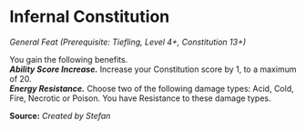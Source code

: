 # Infernal Constitution
*General Feat (Prerequisite: Tiefling, Level 4+, Constitution 13+)*  

You gain the following benefits.  
***Ability Score Increase.*** Increase your Constitution score by 1, to a maximum of 20.  
***Energy Resistance.*** Choose two of the following damage types: Acid, Cold, Fire, Necrotic or Poison. You have Resistance to these damage types.



**Source:** *Created by Stefan*